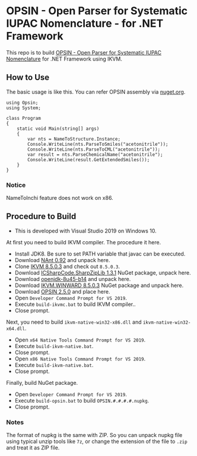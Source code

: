 # OPSIN - Open Parser for Systematic IUPAC Nomenclature - for .NET Framework

This repo is to build [OPSIN - Open Parser for Systematic IUPAC Nomenclature](https://github.com/dan2097/opsin) for .NET Framework using IKVM.

## How to Use

The basic usage is like this. You can refer OPSIN assembly via [nuget.org](nuget.org).

```CSharp
using Opsin;
using System;

class Program
{
    static void Main(string[] args)
    {
        var nts = NameToStructure.Instance;
        Console.WriteLine(nts.ParseToSmiles("acetonitrile"));
        Console.WriteLine(nts.ParseToCML("acetonitrile"));
        var result = nts.ParseChemicalName("acetonitrile");
        Console.WriteLine(result.GetExtendedSmiles());
    }
}
```

### Notice

NameToInchi feature does not work on x86.

## Procedure to Build

- This is developed with Visual Studio 2019 on Windows 10.

At first you need to build IKVM compiler. The procedure it here.

- Install JDK8. Be sure to set PATH variable that javac can be executed.
- Download [NAnt 0.92](https://sourceforge.net/projects/nant/files/nant/0.92/nant-0.92-bin.zip) and unpack here.
- Clone [IKVM 8.5.0.3](https://github.com/windward-studios/ikvm8) and check out `8.5.0.3`.
- Download [ICSharpCode.SharpZipLib 1.3.1](https://www.nuget.org/api/v2/package/SharpZipLib/1.3.1) NuGet package, unpack here.
- Download [openjdk-8u45-b14](http://www.frijters.net/openjdk-8u45-b14-stripped.zip) and unpack here.
- Download [IKVM.WINWARD 8.5.0.3](https://www.nuget.org/api/v2/package/IKVM.WINDWARD/8.5.0.3) NuGet package and unpack here.
- Download [OPSIN 2.5.0](https://github.com/dan2097/opsin/releases/download/2.5.0/opsin-2.5.0-jar-with-dependencies.jar) and place here.
- Open `Developer Command Prompt for VS 2019`.
- Execute `build-ikvmc.bat` to build IKVM compiler..
- Close prompt.

Next, you need to build `ikvm-native-win32-x86.dll` and `ikvm-native-win32-x64.dll`.

- Open `x64 Native Tools Command Prompt for VS 2019`.
- Execute `build-ikvm-native.bat`.
- Close prompt.
- Open `x86 Native Tools Command Prompt for VS 2019`.
- Execute `build-ikvm-native.bat`.
- Close prompt.

Finally, build NuGet package.

- Open `Developer Command Prompt for VS 2019`.
- Execute `build-opsin.bat` to build `OPSIN.#.#.#.#.nupkg`.
- Close prompt.

### Notes

The format of nupkg is the same with ZIP. So you can unpack nupkg file using typical unzip tools like `7z`, or change the extension of the file to `.zip` and treat it as ZIP file.
